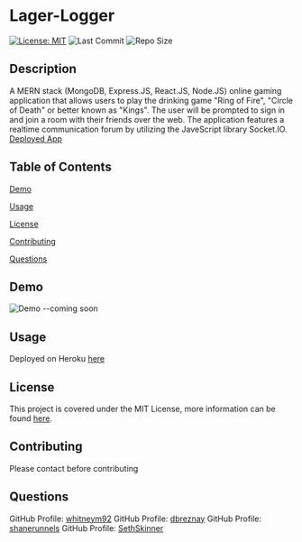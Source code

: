 
# Lager-Logger
  [![License: MIT](https://img.shields.io/badge/License-MIT-yellow.svg)](https://opensource.org/licenses/MIT) ![Last Commit](https://img.shields.io/github/last-commit/dbreznay/Lager-Logger) ![Repo Size](https://img.shields.io/github/repo-size/dbrezney/Lager-Logger)

## Description
A MERN stack (MongoDB, Express.JS, React.JS, Node.JS) online gaming application that allows users to play the drinking game "Ring of Fire", "Circle of Death" or better known as "Kings". The user will be prompted to sign in and join a room with their friends over the web. The application features a realtime communication forum by utilizing the JaveScript library Socket.IO.
[Deployed App](https://lager-logger1.herokuapp.com/)
  
## Table of Contents
[Demo](#Demo)

[Usage](#Usage)

[License](#License)

[Contributing](#Contributing)

[Questions](#Questions)
  
## Demo
![Demo]() --coming soon

  
## Usage
Deployed on Heroku [here](https://lager-logger1.herokuapp.com/)
  
## License
This project is covered under the MIT License, more information can be found [here](https://opensource.org/licenses/MIT).

## Contributing
Please contact before contributing
 
## Questions 
GitHub Profile: [whitneym92](http://github.com/whitneym92)
GitHub Profile: [dbreznay](http://github.com/dbreznay)
GitHub Profile: [shanerunnels](http://github.com/shanerunnels)
GitHub Profile: [SethSkinner](http://github.com/SethSkinner)